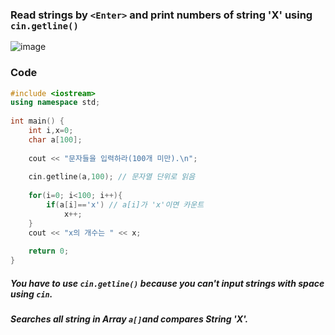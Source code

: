 ### **Read strings by `<Enter>` and print numbers of string 'X' using `cin.getline()`**

![image](https://img1.daumcdn.net/thumb/R1280x0/?scode=mtistory2&fname=https%3A%2F%2Fk.kakaocdn.net%2Fdn%2FOwEXW%2FbtqCl9fnJFg%2FBTEIRSRC1438dItGOzZ9EK%2Fimg.png)

### **Code**
```cpp
#include <iostream>
using namespace std;
 
int main() {
    int i,x=0;
    char a[100];
    
    cout << "문자들을 입력하라(100개 미만).\n";
    
    cin.getline(a,100); // 문자열 단위로 읽음 
    
    for(i=0; i<100; i++){
        if(a[i]=='x') // a[i]가 'x'이면 카운트 
            x++;
    }
    cout << "x의 개수는 " << x;
    
    return 0;
}
```
##### _You have to use `cin.getline()` because you can't input strings with space using `cin`._    
##### _Searches all string in Array `a[]`and compares String 'X'._
